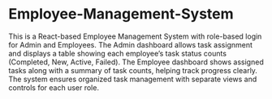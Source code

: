 # Employee-Management-System
This is a React-based Employee Management System with role-based login for Admin and Employees. The Admin dashboard allows task assignment and displays a table showing each employee’s task status counts (Completed, New, Active, Failed). The Employee dashboard shows assigned tasks along with a summary of task counts, helping track progress clearly. The system ensures organized task management with separate views and controls for each user role.
